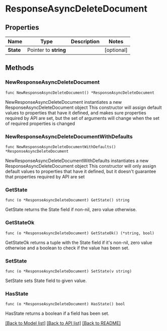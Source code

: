 # ResponseAsyncDeleteDocument

## Properties

Name | Type | Description | Notes
------------ | ------------- | ------------- | -------------
**State** | Pointer to **string** |  | [optional] 

## Methods

### NewResponseAsyncDeleteDocument

`func NewResponseAsyncDeleteDocument() *ResponseAsyncDeleteDocument`

NewResponseAsyncDeleteDocument instantiates a new ResponseAsyncDeleteDocument object
This constructor will assign default values to properties that have it defined,
and makes sure properties required by API are set, but the set of arguments
will change when the set of required properties is changed

### NewResponseAsyncDeleteDocumentWithDefaults

`func NewResponseAsyncDeleteDocumentWithDefaults() *ResponseAsyncDeleteDocument`

NewResponseAsyncDeleteDocumentWithDefaults instantiates a new ResponseAsyncDeleteDocument object
This constructor will only assign default values to properties that have it defined,
but it doesn't guarantee that properties required by API are set

### GetState

`func (o *ResponseAsyncDeleteDocument) GetState() string`

GetState returns the State field if non-nil, zero value otherwise.

### GetStateOk

`func (o *ResponseAsyncDeleteDocument) GetStateOk() (*string, bool)`

GetStateOk returns a tuple with the State field if it's non-nil, zero value otherwise
and a boolean to check if the value has been set.

### SetState

`func (o *ResponseAsyncDeleteDocument) SetState(v string)`

SetState sets State field to given value.

### HasState

`func (o *ResponseAsyncDeleteDocument) HasState() bool`

HasState returns a boolean if a field has been set.


[[Back to Model list]](../README.md#documentation-for-models) [[Back to API list]](../README.md#documentation-for-api-endpoints) [[Back to README]](../README.md)


